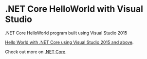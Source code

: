 # .NET Core HelloWorld with Visual Studio
.NET Core HelloWorld program built using Visual Studio 2015

[Hello World with .NET Core using Visual Studio 2015 and above](http://getcodesnippet.com/2017/02/07/hello-world-with-net-core-using-visual-studio-2015-and-above/).

Check out more on [.NET Core](http://getcodesnippet.com/).
